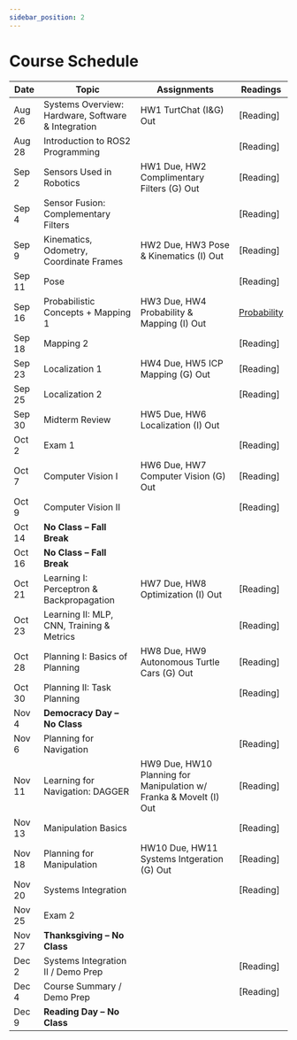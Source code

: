 ```yaml
---
sidebar_position: 2
---
```


# Course Schedule

| Date       | Topic                                           | Assignments                        | Readings |
|------------|------------------------------------------------|------------------------------------|----------|
| Aug 26     | Systems Overview: Hardware, Software & Integration | HW1 TurtChat (I&G) Out               | [Reading] |
| Aug 28     | Introduction to ROS2 Programming               |                                    | [Reading] |
| Sep 2      | Sensors Used in Robotics                       | HW1 Due, HW2 Complimentary Filters (G) Out  | [Reading] |
| Sep 4      | Sensor Fusion: Complementary Filters           |                                    | [Reading] |
| Sep 9      | Kinematics, Odometry, Coordinate Frames        | HW2 Due, HW3 Pose & Kinematics (I) Out | [Reading] |
| Sep 11     | Pose                                           |                                    | [Reading] |
| Sep 16     | Probabilistic Concepts + Mapping 1             | HW3 Due, HW4 Probability & Mapping (I) Out                   | [Probability](https://drive.google.com/file/d/1gBJaunl9R5NOulfjdcsoFRSLSqKdhUEZ/view?usp=sharing) |
| Sep 18     | Mapping 2                                      |                                    | [Reading] |
| Sep 23     | Localization 1                                 | HW4 Due, HW5 ICP Mapping (G) Out                   | [Reading] |
| Sep 25     | Localization 2                                 |                                    | [Reading] |
| Sep 30     | Midterm Review                                 | HW5 Due, HW6 Localization (I) Out                   |          |
| Oct 2      | Exam 1                                         |                                    | [Reading] |
| Oct 7      | Computer Vision I                              | HW6 Due, HW7 Computer Vision (G) Out | [Reading] |
| Oct 9      | Computer Vision II                             |                                    | [Reading] |
| Oct 14     | **No Class – Fall Break**                      |                                    |          |
| Oct 16     | **No Class – Fall Break**                      |                                    |          |
| Oct 21     | Learning I: Perceptron & Backpropagation       | HW7 Due, HW8 Optimization (I) Out                   | [Reading] |
| Oct 23     | Learning II: MLP, CNN, Training & Metrics      |                                    | [Reading] |
| Oct 28     | Planning I: Basics of Planning                 | HW8 Due, HW9 Autonomous Turtle Cars (G) Out                   | [Reading] |
| Oct 30     | Planning II: Task Planning                     |                                    | [Reading] |
| Nov 4      | **Democracy Day – No Class**                   |                                    |          |
| Nov 6      | Planning for Navigation                        |                                    | [Reading] |
| Nov 11     | Learning for Navigation: DAGGER                | HW9 Due, HW10 Planning for Manipulation w/ Franka & MoveIt (I) Out                  | [Reading] |
| Nov 13     | Manipulation Basics                            |                                    | [Reading] |
| Nov 18     | Planning for Manipulation                      | HW10 Due, HW11 Systems Intgeration (G) Out                 | [Reading] |
| Nov 20     | Systems Integration                            |                                    | [Reading] |
| Nov 25     | Exam 2                                         |                 |          |
| Nov 27     | **Thanksgiving – No Class**                    |                                    |          |
| Dec 2      | Systems Integration II / Demo Prep             |                            | [Reading] |
| Dec 4      | Course Summary / Demo Prep                     |                                    | [Reading] |
| Dec 9      | **Reading Day – No Class**                     |                                    |          |

